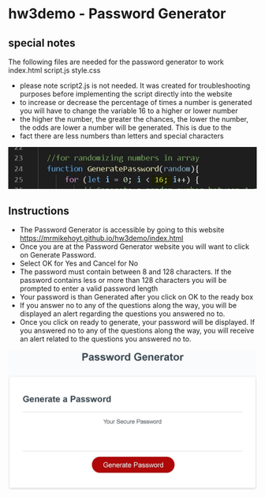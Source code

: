 # hw3demo - Password Generator

## special notes
The following files are needed for the password generator to work
index.html
script.js
style.css

* please note script2.js is not needed. It was created for troubleshooting purposes before implementing the script directly into the website
* to increase or decrease the percentage of times a number is generated you will have to change the variable 16 to a higher or lower number
* the higher the number, the greater the chances, the lower the number, the odds are lower a number will be generated. This is due to the 
* fact there are less numbers than letters and special characters

![value that needs to be changed](https://github.com/mrmikehoyt/hw3demo/blob/master/homeworkss1.JPG)




## Instructions
* The Password Generator is accessible by going to this website  https://mrmikehoyt.github.io/hw3demo/index.html
* Once you are at the Password Generator website you will want to click on Generate Password. 
* Select OK for Yes and Cancel for No
* The password must contain between 8 and 128 characters. If the password contains less or more than 128 characters you will be prompted
  to enter a valid password length
* Your password is than Generated after you click on OK to the ready box
* If you answer no to any of the questions along the way, you will be displayed an alert regarding the questions you answered no to. 
* Once you click on ready to generate, your password will be displayed. If you answered no to any of the questions along the way, you will receive an alert related to the questions you answered no to. 


![password generator program](homeworkss2.jpg)
